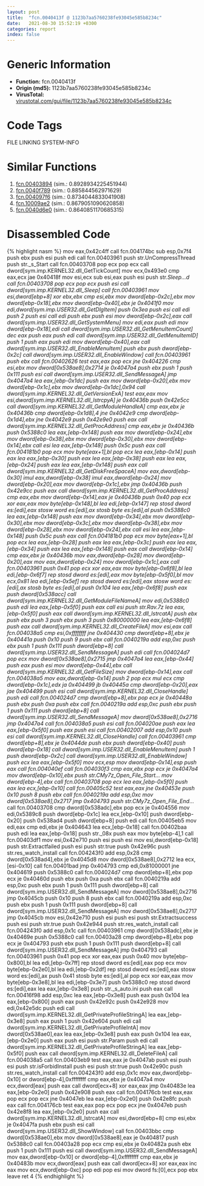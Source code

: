 ```yaml
---
layout: post
title:  "fcn.0040413f @ 1123b7aa5760238fe93045e585b8234c"
date:   2021-08-30 15:52:19 +0300
categories: report
index: false
---
```


# Generic Information
- **Function:** fcn.0040413f
- **Origin (md5):** 1123b7aa5760238fe93045e585b8234c
- **VirusTotal:** [virustotal.com/gui/file/1123b7aa5760238fe93045e585b8234c][virustotal_ref]

# Code Tags
<span class="tag" id="FILE">FILE</span>
<span class="tag" id="LINKING">LINKING</span>
<span class="tag" id="SYSTEM-INFO">SYSTEM-INFO</span>


# Similar Functions

1. [fcn.00403894][similar_1_ref] (sim.: 0.8928934225451944)
2. [fcn.0040f789][similar_2_ref] (sim.: 0.885844562971629)
3. [fcn.004097f6][similar_3_ref] (sim.: 0.8734044833041908)
4. [fcn.10009ae2][similar_4_ref] (sim.: 0.8679051090620858)
5. [fcn.0040d6e0][similar_5_ref] (sim.: 0.8640851170685315)


# Disassembled Code

{% highlight nasm %}
mov eax,0x42c4ff
call fcn.004174bc
sub esp,0x7f4
push ebx
push esi
push edi
call fcn.00403961
push str.UnCompressThread
push str._s_Start
call fcn.00403708
pop ecx
pop ecx
call dword[sym.imp.KERNEL32.dll_GetTickCount]
mov ecx,0x493e0
cmp eax,ecx
jae 0x40418f
mov esi,ecx
sub esi,eax
push esi
push str._Sleep..._d
call fcn.00403708
pop ecx
pop ecx
push esi
call dword[sym.imp.KERNEL32.dll_Sleep]
call fcn.00403961
mov esi,dword[ebp+8]
xor ebx,ebx
cmp esi,ebx
mov dword[ebp-0x2c],ebx
mov dword[ebp-0x18],ebx
mov dword[ebp-0x40],ebx
je 0x4041f0
mov edi,dword[sym.imp.USER32.dll_GetDlgItem]
push 0x3ea
push esi
call edi
push 2
push esi
call edi
push ebx
push esi
mov dword[ebp-0x2c],eax
call dword[sym.imp.USER32.dll_GetSystemMenu]
mov edi,eax
push edi
mov dword[ebp-0x18],edi
call dword[sym.imp.USER32.dll_GetMenuItemCount]
dec eax
push eax
push edi
call dword[sym.imp.USER32.dll_GetMenuItemID]
push 1
push eax
push edi
mov dword[ebp-0x40],eax
call dword[sym.imp.USER32.dll_EnableMenuItem]
push ebx
push dword[ebp-0x2c]
call dword[sym.imp.USER32.dll_EnableWindow]
call fcn.00403961
push ebx
call fcn.00402626
test eax,eax
pop ecx
jne 0x404226
cmp esi,ebx
mov dword[0x538ae8],0x2714
je 0x4047a4
push ebx
push 1
push 0x111
push esi
call dword[sym.imp.USER32.dll_SendMessageA]
jmp 0x4047a4
lea eax,[ebp-0x1dc]
push eax
mov dword[ebp-0x20],ebx
mov dword[ebp-0x1c],ebx
mov dword[ebp-0x1dc],0x94
call dword[sym.imp.KERNEL32.dll_GetVersionExA]
test eax,eax
mov esi,dword[sym.imp.KERNEL32.dll_lstrcpyA]
je 0x40436b
push 0x42e5cc
call dword[sym.imp.KERNEL32.dll_GetModuleHandleA]
cmp eax,ebx
je 0x40436b
cmp dword[ebp-0x1d8],4
jne 0x4042e9
cmp dword[ebp-0x1d4],ebx
jne 0x4042e9
push 0x42e9e0
push eax
call dword[sym.imp.KERNEL32.dll_GetProcAddress]
cmp eax,ebx
je 0x40436b
push 0x5388c0
lea eax,[ebp-0x148]
push eax
mov dword[ebp-0x24],ebx
mov dword[ebp-0x38],ebx
mov dword[ebp-0x30],ebx
mov dword[ebp-0x14],ebx
call esi
lea eax,[ebp-0x148]
push 0x5c
push eax
call fcn.004181b0
pop ecx
mov byte[eax+1],bl
pop ecx
lea eax,[ebp-0x14]
push eax
lea eax,[ebp-0x30]
push eax
lea eax,[ebp-0x38]
push eax
lea eax,[ebp-0x24]
push eax
lea eax,[ebp-0x148]
push eax
call dword[sym.imp.KERNEL32.dll_GetDiskFreeSpaceA]
mov eax,dword[ebp-0x30]
imul eax,dword[ebp-0x38]
imul eax,dword[ebp-0x24]
mov dword[ebp-0x20],eax
mov dword[ebp-0x1c],ebx
jmp 0x40436b
push 0x42e9cc
push eax
call dword[sym.imp.KERNEL32.dll_GetProcAddress]
cmp eax,ebx
mov dword[ebp-0x14],eax
je 0x40436b
push 0x40
pop ecx
xor eax,eax
mov byte[ebp-0x148],bl
lea edi,[ebp-0x147]
rep stosd dword es:[edi],eax
stosw word es:[edi],ax
stosb byte es:[edi],al
push 0x5388c0
lea eax,[ebp-0x148]
push eax
mov dword[ebp-0x34],ebx
mov dword[ebp-0x30],ebx
mov dword[ebp-0x3c],ebx
mov dword[ebp-0x38],ebx
mov dword[ebp-0x28],ebx
mov dword[ebp-0x24],ebx
call esi
lea eax,[ebp-0x148]
push 0x5c
push eax
call fcn.004181b0
pop ecx
mov byte[eax+1],bl
pop ecx
lea eax,[ebp-0x28]
push eax
lea eax,[ebp-0x3c]
push eax
lea eax,[ebp-0x34]
push eax
lea eax,[ebp-0x148]
push eax
call dword[ebp-0x14]
cmp eax,ebx
je 0x40436b
mov eax,dword[ebp-0x28]
mov dword[ebp-0x20],eax
mov eax,dword[ebp-0x24]
mov dword[ebp-0x1c],eax
call fcn.00403961
push 0x41
pop ecx
xor eax,eax
mov byte[ebp-0x6f8],bl
lea edi,[ebp-0x6f7]
rep stosd dword es:[edi],eax
mov byte[ebp-0x5f0],bl
mov ecx,0x81
lea edi,[ebp-0x5ef]
rep stosd dword es:[edi],eax
stosw word es:[edi],ax
stosb byte es:[edi],al
push 0x104
lea eax,[ebp-0x6f8]
push eax
push dword[0x538acc]
call dword[sym.imp.KERNEL32.dll_GetModuleFileNameA]
mov edi,0x5388c0
push edi
lea eax,[ebp-0x5f0]
push eax
call esi
push str.Rav.7z
lea eax,[ebp-0x5f0]
push eax
call dword[sym.imp.KERNEL32.dll_lstrcatA]
push ebx
push ebx
push 3
push ebx
push 3
push 0x80000000
lea eax,[ebp-0x6f8]
push eax
call dword[sym.imp.KERNEL32.dll_CreateFileA]
mov esi,eax
call fcn.004038a5
cmp esi,0xffffffff
jne 0x404430
cmp dword[ebp+8],ebx
je 0x40441a
push 0x10
push 9
push ebx
call fcn.0040219a
add esp,0xc
push ebx
push 1
push 0x111
push dword[ebp+8]
call dword[sym.imp.USER32.dll_SendMessageA]
push edi
call fcn.004024d7
pop ecx
mov dword[0x538ae8],0x2715
jmp 0x4047a4
lea eax,[ebp-0x44]
push eax
push esi
mov dword[ebp-0x44],ebx
call dword[sym.imp.KERNEL32.dll_GetFileSize]
mov dword[ebp-0x14],eax
call fcn.004038a5
mov eax,dword[ebp-0x14]
push 2
pop ecx
mul ecx
cmp dword[ebp-0x1c],edx
ja 0x404499
jb 0x40445a
cmp dword[ebp-0x20],eax
jae 0x404499
push esi
call dword[sym.imp.KERNEL32.dll_CloseHandle]
push edi
call fcn.004024d7
cmp dword[ebp+8],ebx
pop ecx
je 0x40448a
push ebx
push 0xa
push ebx
call fcn.0040219a
add esp,0xc
push ebx
push 1
push 0x111
push dword[ebp+8]
call dword[sym.imp.USER32.dll_SendMessageA]
mov dword[0x538ae8],0x2716
jmp 0x4047a4
call fcn.004038a5
push esi
call fcn.004020ae
push eax
lea eax,[ebp-0x5f0]
push eax
push esi
call fcn.00402007
add esp,0x10
push esi
call dword[sym.imp.KERNEL32.dll_CloseHandle]
call fcn.00403961
cmp dword[ebp+8],ebx
je 0x4044de
push ebx
push dword[ebp-0x40]
push dword[ebp-0x18]
call dword[sym.imp.USER32.dll_EnableMenuItem]
push 1
push dword[ebp-0x2c]
call dword[sym.imp.USER32.dll_EnableWindow]
push ecx
lea eax,[ebp-0x5f0]
mov ecx,esp
mov dword[ebp-0x14],esp
push eax
call fcn.004040ef
call fcn.004030f3
cmp eax,ebx
pop ecx
je 0x4047a4
mov dword[ebp-0x10],ebx
push str.CMy7z_Open_File_Start_...
mov dword[ebp-4],ebx
call fcn.00403708
pop ecx
lea eax,[ebp-0x5f0]
push eax
lea ecx,[ebp-0x10]
call fcn.00405c52
test eax,eax
jne 0x40453e
push 0x10
push 8
push ebx
call fcn.0040219a
add esp,0xc
mov dword[0x538ae8],0x2717
jmp 0x404793
push str.CMy7z_Open_File_End_...
call fcn.00403708
cmp dword[0x538adc],ebx
pop ecx
je 0x404556
mov edi,0x5389c8
push dword[ebp-0x1c]
lea ecx,[ebp-0x10]
push dword[ebp-0x20]
push 0x538ad4
push dword[ebp+8]
push edi
call fcn.00405eb5
mov edi,eax
cmp edi,ebx
je 0x404643
lea ecx,[ebp-0x18]
call fcn.00402baa
push edi
lea eax,[ebp-0x18]
push str._08x
push eax
mov byte[ebp-4],1
call fcn.00403df1
mov esi,0x42e710
push esi
push esi
mov esi,dword[ebp-0x18]
push str.Extractfailed
push esi
push str.true
push 0x42e96c
push str.res_watch_install
call fcn.004243f0
add esp,0x28
cmp dword[0x538ad4],ebx
je 0x4045d8
mov dword[0x538ae8],0x2712
lea ecx,[esi-0x10]
call fcn.00401bad
jmp 0x404793
cmp edi,0x81000001
jne 0x404619
push 0x5388c0
call fcn.004024d7
cmp dword[ebp+8],ebx
pop ecx
je 0x40460d
push ebx
push 0xa
push ebx
call fcn.0040219a
add esp,0xc
push ebx
push 1
push 0x111
push dword[ebp+8]
call dword[sym.imp.USER32.dll_SendMessageA]
mov dword[0x538ae8],0x2716
jmp 0x4045cb
push 0x10
push 8
push ebx
call fcn.0040219a
add esp,0xc
push ebx
push 1
push 0x111
push dword[ebp+8]
call dword[sym.imp.USER32.dll_SendMessageA]
mov dword[0x538ae8],0x2717
jmp 0x4045cb
mov esi,0x42e710
push esi
push esi
push str.Extractsuccess
push esi
push str.true
push 0x42e944
push str.res_watch_install
call fcn.004243f0
add esp,0x1c
call fcn.00403961
cmp dword[0x538adc],ebx
je 0x40469e
push 0x5388c0
call fcn.00403a28
cmp dword[ebp+8],ebx
pop ecx
je 0x404793
push ebx
push 1
push 0x111
push dword[ebp+8]
call dword[sym.imp.USER32.dll_SendMessageA]
jmp 0x404793
call fcn.00403961
push 0x41
pop ecx
xor eax,eax
push 0x40
mov byte[ebp-0x800],bl
lea edi,[ebp-0x7ff]
rep stosd dword es:[edi],eax
pop ecx
mov byte[ebp-0x2e0],bl
lea edi,[ebp-0x2df]
rep stosd dword es:[edi],eax
stosw word es:[edi],ax
push 0x41
stosb byte es:[edi],al
pop ecx
xor eax,eax
mov byte[ebp-0x3e8],bl
lea edi,[ebp-0x3e7]
push 0x5388c0
rep stosd dword es:[edi],eax
lea eax,[ebp-0x3e8]
push str._s_auto.ini
push eax
call fcn.00416f98
add esp,0xc
lea eax,[ebp-0x3e8]
push eax
push 0x104
lea eax,[ebp-0x800]
push eax
push 0x42e92c
push 0x42e928
mov edi,0x42e5dc
push edi
call dword[sym.imp.KERNEL32.dll_GetPrivateProfileStringA]
lea eax,[ebp-0x3e8]
push eax
push 1
push 0x42e604
push edi
call dword[sym.imp.KERNEL32.dll_GetPrivateProfileIntA]
mov dword[0x538ae0],eax
lea eax,[ebp-0x3e8]
push eax
push 0x104
lea eax,[ebp-0x2e0]
push eax
push esi
push str.Param
push edi
call dword[sym.imp.KERNEL32.dll_GetPrivateProfileStringA]
lea eax,[ebp-0x5f0]
push eax
call dword[sym.imp.KERNEL32.dll_DeleteFileA]
call fcn.004038a5
call fcn.00403eb9
test eax,eax
je 0x4047ab
push esi
push esi
push str.isForbidInstall
push esi
push str.true
push 0x42e90c
push str.res_watch_install
call fcn.004243f0
add esp,0x1c
mov eax,dword[ebp-0x10]
or dword[ebp-4],0xffffffff
cmp eax,ebx
je 0x4047a4
mov ecx,dword[eax]
push eax
call dword[ecx+8]
xor eax,eax
jmp 0x40483e
lea eax,[ebp-0x2e0]
push 0x42e908
push eax
call fcn.004176cb
test eax,eax
pop ecx
pop ecx
jne 0x4047eb
lea eax,[ebp-0x2e0]
push 0x42e8fc
push eax
call fcn.004176cb
test eax,eax
pop ecx
pop ecx
jne 0x4047eb
push 0x42e8f8
lea eax,[ebp-0x2e0]
push eax
call dword[sym.imp.KERNEL32.dll_lstrcatA]
mov esi,dword[ebp+8]
cmp esi,ebx
je 0x4047fa
push ebx
push esi
call dword[sym.imp.USER32.dll_ShowWindow]
call fcn.00403bbc
cmp dword[0x538ae0],ebx
mov dword[0x538ae8],eax
je 0x404817
push 0x5388c0
call fcn.00403a28
pop ecx
cmp esi,ebx
je 0x40482a
push ebx
push 1
push 0x111
push esi
call dword[sym.imp.USER32.dll_SendMessageA]
mov eax,dword[ebp-0x10]
or dword[ebp-4],0xffffffff
cmp eax,ebx
je 0x40483b
mov ecx,dword[eax]
push eax
call dword[ecx+8]
xor eax,eax
inc eax
mov ecx,dword[ebp-0xc]
pop edi
pop esi
mov dword fs:[0],ecx
pop ebx
leave
ret 4
{% endhighlight %}


[similar_1_ref]: /report/fcn.00403894@5f763449465a14d1cdb5ea67e2f984d0
[similar_2_ref]: /report/fcn.0040f789@5f763449465a14d1cdb5ea67e2f984d0
[similar_3_ref]: /report/fcn.004097f6@418e0921f3a9bd4f5bc0dcc59623b5a1
[similar_4_ref]: /report/fcn.10009ae2@a0ac129ff3ea4c0dfa9529c259a9502c
[similar_5_ref]: /report/fcn.0040d6e0@912f1d013a0d6151bc7a7cef6da1b2a0
[virustotal_ref]: https://www.virustotal.com/gui/file/1123b7aa5760238fe93045e585b8234c